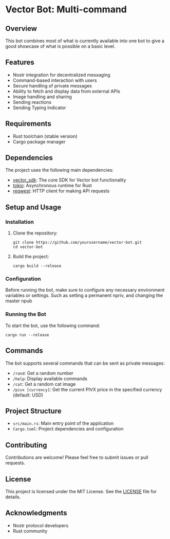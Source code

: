 # Vector Bot: Multi-command

## Overview
This bot combines most of what is currently available into one bot to give a good showcase of what is possible on a basic level.

## Features
- Nostr integration for decentralized messaging
- Command-based interaction with users
- Secure handling of private messages
- Ability to fetch and display data from external APIs
- Image handling and sharing
- Sending reactions
- Sending Typing Indicator

## Requirements
- Rust toolchain (stable version)
- Cargo package manager

## Dependencies
The project uses the following main dependencies:
- [vector_sdk](https://github.com/vector-sdk/rust): The core SDK for Vector bot functionality
- [tokio](https://tokio.rs/): Asynchronous runtime for Rust
- [reqwest](https://docs.rs/reqwest/latest/reqwest/): HTTP client for making API requests

## Setup and Usage

### Installation
1. Clone the repository:
   ```
   git clone https://github.com/yourusername/vector-bot.git
   cd vector-bot
   ```

2. Build the project:
   ```
   cargo build --release
   ```

### Configuration
Before running the bot, make sure to configure any necessary environment variables or settings. Such as setting a permanent npriv, and changing the master npub

### Running the Bot
To start the bot, use the following command:
```
cargo run --release
```

## Commands
The bot supports several commands that can be sent as private messages:

- `/rand`: Get a random number
- `/help`: Display available commands
- `/cat`: Get a random cat image
- `/pivx [currency]`: Get the current PIVX price in the specified currency (default: USD)

## Project Structure
- `src/main.rs`: Main entry point of the application
- `Cargo.toml`: Project dependencies and configuration

## Contributing
Contributions are welcome! Please feel free to submit issues or pull requests.

## License
This project is licensed under the MIT License. See the [LICENSE](LICENSE) file for details.

## Acknowledgments
- Nostr protocol developers
- Rust community
